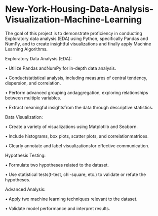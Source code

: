 # New-York-Housing-Data-Analysis-Visualization-Machine-Learning

The goal of this project is to demonstrate proficiency in conducting Exploratory data analysis (EDA) using Python, 
specifically Pandas and NumPy, and to create insightful visualizations and finally apply Machine Learning Algorithms.

Exploratory Data Analysis (EDA):

• Utilize Pandas andNumPy for in-depth data analysis.

• Conductstatistical analysis, including measures of central tendency, dispersion, and correlation.

• Perform advanced grouping andaggregation, exploring relationships between multiple variables.

• Extract meaningful insightsfrom the data through descriptive statistics.

Data Visualization:

• Create a variety of visualizations using Matplotlib and Seaborn.

• Include histograms, box plots, scatter plots, and correlationmatrices.

• Clearly annotate and label visualizationsfor effective communication.

Hypothesis Testing:

• Formulate two hypotheses related to the dataset.

• Use statistical tests(t-test, chi-square, etc.) to validate or refute the hypotheses.

Advanced Analysis:

• Apply two machine learning techniques relevant to the dataset.

• Validate model performance and interpret results.
